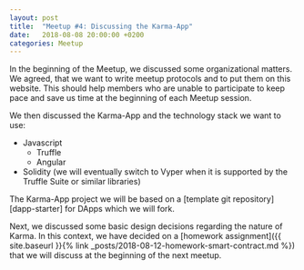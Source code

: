 ```yaml
---
layout: post
title:  "Meetup #4: Discussing the Karma-App"
date:   2018-08-08 20:00:00 +0200
categories: Meetup
---
```


In the beginning of the Meetup, we discussed some organizational matters. We agreed, that we want to write meetup protocols and to put them on this website. This should help members who are unable to participate to keep pace and save us time at the beginning of each Meetup session.

We then discussed the Karma-App and the technology stack we want to use:
* Javascript
    * Truffle
    * Angular
* Solidity (we will eventually switch to Vyper when it is supported by the Truffle Suite or similar libraries)

The Karma-App project we will be based on a [template git repository][dapp-starter] for DApps which we will fork.

Next, we discussed some basic design decisions regarding the nature of Karma.
In this context, we have decided on a 
[homework assignment]({{ site.baseurl }}{% link _posts/2018-08-12-homework-smart-contract.md %}) that we will discuss at the beginning of the next meetup.

